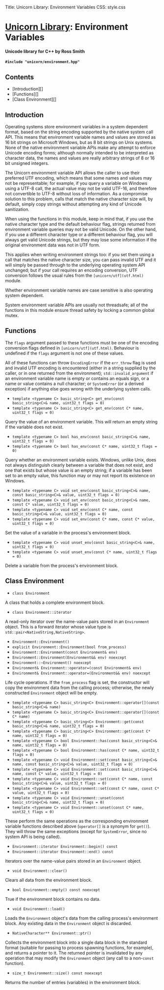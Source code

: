 Title: Unicorn Library: Environment Variables
CSS: style.css

# [Unicorn Library](index.html): Environment Variables #

#### Unicode library for C++ by Ross Smith ####

#### `#include "unicorn/environment.hpp"` ####

## Contents ##

* [Introduction][]
* [Functions][]
* [Class Environment][]

## Introduction ##

Operating systems store environment variables in a system dependent format,
based on the string encoding supported by the native system call API. This
means that environment variable names and values are stored as 16 bit strings
on Microsoft Windows, but as 8 bit strings on Unix systems. None of the native
environment variable APIs make any attempt to enforce Unicode encoding forms;
although normally intended to be interpreted as character data, the names and
values are really arbitrary strings of 8 or 16 bit unsigned integers.

The Unicorn environment variable API allows the caller to use their preferred
UTF encoding, which means that some names and values may not be representable;
for example, if you query a variable on Windows using a UTF-8 call, the actual
value may not be valid UTF-16, and therefore not convertible to UTF-8 without
loss of information. As a compromise solution to this problem, calls that
match the native character size will, by default, simply copy strings without
attempting any kind of Unicode sanitization.

When using the functions in this module, keep in mind that, if you use the
native character type and the default behaviour flag, strings returned from
environment variable queries may not be valid Unicode. On the other hand, if
you use a different character type or a different behaviour flag, you will
always get valid Unicode strings, but they may lose some information if the
original environment data was not in UTF form.

This applies when writing environment strings too: if you set them using a
call that matches the native character size, you can pass invalid UTF and it
will simply be passed through to the underlying operating system API
unchanged; but if your call requires an encoding conversion, UTF conversion
follows the usual rules from the `[unicorn/utf](utf.html)` module.

Whether environment variable names are case sensitive is also operating system
dependent.

System environment variable APIs are usually not threadsafe; all of the
functions in this module ensure thread safety by locking a common global
mutex.

## Functions ##

The `flags` argument passed to these functions must be one of the encoding
conversion flags defined in `[unicorn/utf](utf.html)`. Behaviour is undefined
if the `flags` argument is not one of these values.

All of these functions can throw `EncodingError` if the `err_throw` flag is
used and invalid UTF encoding is encountered (either in a string supplied by
the caller, or in one returned from the environment); `std::invalid_argument`
if an environment variable name is empty or contains an equals sign, or a name
or value contains a null character; or `SystemError` (or a derived exception)
if anything else goes wrong with the underlying system calls.

* `template <typename C> basic_string<C> get_env(const basic_string<C>& name, uint32_t flags = 0)`
* `template <typename C> basic_string<C> get_env(const C* name, uint32_t flags = 0)`

Query the value of an environment variable. This will return an empty string
if the variable does not exist.

* `template <typename C> bool has_env(const basic_string<C>& name, uint32_t flags = 0)`
* `template <typename C> bool has_env(const C* name, uint32_t flags = 0)`

Query whether an environment variable exists. Windows, unlike Unix, does not
always distinguish clearly between a variable that does not exist, and one
that exists but whose value is an empty string; if a variable has been set to
an empty value, this function may or may not report its existence on Windows.

* `template <typename C> void set_env(const basic_string<C>& name, const basic_string<C>& value, uint32_t flags = 0)`
* `template <typename C> void set_env(const basic_string<C>& name, const C* value, uint32_t flags = 0)`
* `template <typename C> void set_env(const C* name, const basic_string<C>& value, uint32_t flags = 0)`
* `template <typename C> void set_env(const C* name, const C* value, uint32_t flags = 0)`

Set the value of a variable in the process's environment block.

* `template <typename C> void unset_env(const basic_string<C>& name, uint32_t flags = 0)`
* `template <typename C> void unset_env(const C* name, uint32_t flags = 0)`

Delete a variable from the process's environment block.

## Class Environment ##

* `class Environment`

A class that holds a complete environment block.

* `class Environment::iterator`

A read-only iterator over the name-value pairs stored in an `Environment`
object. This is a forward iterator whose value type is
`std::pair<NativeString,NativeString>`.

* `Environment::Environment()`
* `explicit Environment::Environment(bool from_process)`
* `Environment::Environment(const Environment& env)`
* `Environment::Environment(Environment&& env) noexcept`
* `Environment::~Environment() noexcept`
* `Environment& Environment::operator=(const Environment& env)`
* `Environment& Environment::operator=(Environment&& env) noexcept`

Life cycle operations. If the `from_process` flag is set, the constructor will
copy the environment data from the calling process; otherwise, the newly
constructed `Environment` object will be empty.

* `template <typename C> basic_string<C> Environment::operator[](const basic_string<C>& name)`
* `template <typename C> basic_string<C> Environment::operator[](const C* name)`
* `template <typename C> basic_string<C> Environment::get(const basic_string<C>& name, uint32_t flags = 0)`
* `template <typename C> basic_string<C> Environment::get(const C* name, uint32_t flags = 0)`
* `template <typename C> bool Environment::has(const basic_string<C>& name, uint32_t flags = 0)`
* `template <typename C> bool Environment::has(const C* name, uint32_t flags = 0)`
* `template <typename C> void Environment::set(const basic_string<C>& name, const basic_string<C>& value, uint32_t flags = 0)`
* `template <typename C> void Environment::set(const basic_string<C>& name, const C* value, uint32_t flags = 0)`
* `template <typename C> void Environment::set(const C* name, const basic_string<C>& value, uint32_t flags = 0)`
* `template <typename C> void Environment::set(const C* name, const C* value, uint32_t flags = 0)`
* `template <typename C> void Environment::unset(const basic_string<C>& name, uint32_t flags = 0)`
* `template <typename C> void Environment::unset(const C* name, uint32_t flags = 0)`

These perform the same operations as the corresponding environment variable
functions described above (`operator[]` is a synonym for `get()`). They will
throw the same exceptions (except for `SystemError`, since no system API is
being called).

* `Environment::iterator Environment::begin() const`
* `Environment::iterator Environment::end() const`

Iterators over the name-value pairs stored in an `Environment` object.

* `void Environment::clear()`

Clears all data from the environment block.

* `bool Environment::empty() const noexcept`

True if the environment block contains no data.

* `void Environment::load()`

Loads the `Environment` object's data from the calling process's environment
block. Any existing data in the `Environment` object is discarded.

* `NativeCharacter** Environment::ptr()`

Collects the environment block into a single data block in the standard format
(suitable for passing to process spawning functions, for example), and returns
a pointer to it. The returned pointer is invalidated by any operation that may
modify the `Environment` object (any call to a non-`const` function).

* `size_t Environment::size() const noexcept`

Returns the number of entries (variables) in the environment block.
